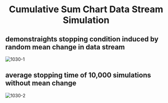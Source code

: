 <h1 align="center"> Cumulative Sum Chart Data Stream Simulation </h1>

## demonstraights stopping condition induced by random mean change in data stream 
![1030-1](https://github.com/user-attachments/assets/ce69170f-37ef-4a82-9293-b1952546ca4a)

## average stopping time of 10,000 simulations without mean change 
![1030-2](https://github.com/user-attachments/assets/468baf49-3ff7-4ad5-852e-6b00853e9afc)
